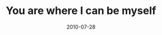 ---
layout: base.njk
title : 'You are where I can be myself' 
view_title : 'The birds are singing already' 
year : '2010' 
date : '2010-07-28' 
img_file : '/drawing/thebirdsaresingingalready.png' 
html_file : 'thebirdsaresingingalready' 
next_html : 'thesunisbackbutitwontlastlong.html' 
year_order : '109' 
permalink : "title/{{html_file}}.html"
---